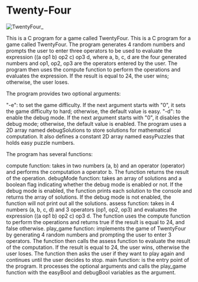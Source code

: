 # Twenty-Four

![TwentyFour_](https://user-images.githubusercontent.com/47327357/219986631-dfca3d9f-8b35-42dd-ac1c-ed4ec9e5b803.gif)


This is a C program for a game called TwentyFour.
This is a C program for a game called TwentyFour. The program generates 4 random numbers and prompts the user to enter three operators to be used to evaluate the expression ((a op1 b) op2 c) op3 d, where a, b, c, d are the four generated numbers and op1, op2, op3 are the operators entered by the user. The program then uses the compute function to perform the operations and evaluates the expression. If the result is equal to 24, the user wins; otherwise, the user loses.

The program provides two optional arguments:

"-e": to set the game difficulty. If the next argument starts with "0", it sets the game difficulty to hard; otherwise, the default value is easy.
"-d": to enable the debug mode. If the next argument starts with "0", it disables the debug mode; otherwise, the default value is enabled.
The program uses a 2D array named debugSolutions to store solutions for mathematical computation. It also defines a constant 2D array named easyPuzzles that holds easy puzzle numbers.

The program has several functions:

compute function: takes in two numbers (a, b) and an operator (operator) and performs the computation a operator b. The function returns the result of the operation.
debugMode function: takes an array of solutions and a boolean flag indicating whether the debug mode is enabled or not. If the debug mode is enabled, the function prints each solution to the console and returns the array of solutions. If the debug mode is not enabled, the function will not print out all the solutions.
assess function: takes in 4 numbers (a, b, c, d) and 3 operators (op1, op2, op3) and evaluates the expression ((a op1 b) op2 c) op3 d. The function uses the compute function to perform the operations and returns true if the result is equal to 24, and false otherwise.
play_game function: implements the game of TwentyFour by generating 4 random numbers and prompting the user to enter 3 operators. The function then calls the assess function to evaluate the result of the computation. If the result is equal to 24, the user wins, otherwise the user loses. The function then asks the user if they want to play again and continues until the user decides to stop.
main function: is the entry point of the program. It processes the optional arguments and calls the play_game function with the easyBool and debugBool variables as the argument.
